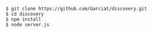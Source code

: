     $ git clone https://github.com/Garciat/discovery.git
    $ cd discovery
    $ npm install
    $ node server.js
